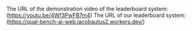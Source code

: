 The URL of the demonstration video of the leaderboard system:
(https://youtu.be/4Wf3PwFB7m4)
The URL of our leaderboard system:
(https://qual-bench-ai-web.jacobautus2.workers.dev/)
